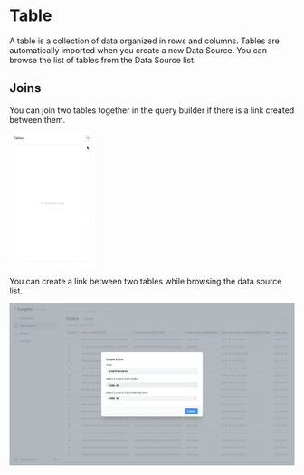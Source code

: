 # Table

A table is a collection of data organized in rows and columns. Tables are automatically imported when you create a new Data Source. You can browse the list of tables from the Data Source list.

## Joins

You can join two tables together in the query builder if there is a link created between them.

<div class="border rounded flex items-center justify-center bg-gray-50 w-full py-8" >
	<img class="shadow rounded-sm" src="./images/join.gif" alt="Joins" width="30%">
</div>

You can create a link between two tables while browsing the data source list.

![Table Link](./images/table-link.png)



